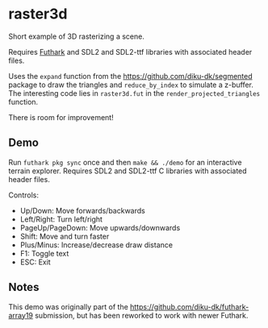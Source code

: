 # raster3d

Short example of 3D rasterizing a scene.

Requires [Futhark](http://futhark-lang.org) and SDL2 and SDL2-ttf
libraries with associated header files.

Uses the `expand` function from the https://github.com/diku-dk/segmented
package to draw the triangles and `reduce_by_index` to simulate a
z-buffer.  The interesting code lies in `raster3d.fut` in the
`render_projected_triangles` function.

There is room for improvement!


## Demo

Run `futhark pkg sync` once and then `make && ./demo` for an interactive
terrain explorer.  Requires SDL2 and SDL2-ttf C libraries with
associated header files.

Controls:

  + Up/Down: Move forwards/backwards
  + Left/Right: Turn left/right
  + PageUp/PageDown: Move upwards/downwards
  + Shift: Move and turn faster
  + Plus/Minus: Increase/decrease draw distance
  + F1: Toggle text
  + ESC: Exit


## Notes

This demo was originally part of the
https://github.com/diku-dk/futhark-array19 submission, but has been
reworked to work with newer Futhark.

